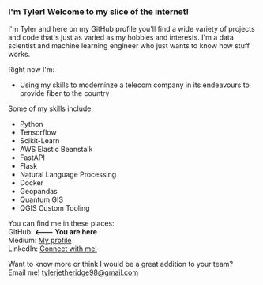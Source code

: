 ### I'm Tyler! Welcome to my slice of the internet!  

I'm Tyler and here on my GitHub profile you'll find a wide variety of projects and code that's just as varied as my hobbies and interests. I'm a data scientist and machine learning engineer who just wants to know how stuff works.  

Right now I'm: 
- Using my skills to moderninze a telecom company in its endeavours to provide fiber to the country  


Some of my skills include:  
- Python  
- Tensorflow  
- Scikit-Learn  
- AWS Elastic Beanstalk
- FastAPI  
- Flask
- Natural Language Processing
- Docker
- Geopandas
- Quantum GIS
- QGIS Custom Tooling

You can find me in these places:  
GitHub:  **<--- You are here**  
Medium: [My profile](https://medium.com/@tylerjetheridge98)   
LinkedIn: [Connect with me!](https://www.linkedin.com/in/tylerjetheridge/)   


Want to know more or think I would be a great addition to your team?  
Email me!  tylerjetheridge98@gmail.com
<!--
**tyleretheridge/tyleretheridge** is a ✨ _special_ ✨ repository because its `README.md` (this file) appears on your GitHub profile.

-->
